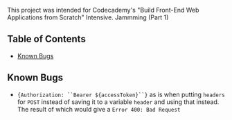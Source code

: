 This project was intended for Codecademy's "Build Front-End Web Applications from Scratch" Intensive.
Jammming (Part 1)

## Table of Contents

- [Known Bugs](#known-bugs)

## Known Bugs

* `{Authorization: ``Bearer ${accessToken}``}` as is when putting `headers` for `POST` instead of saving it to a variable `header` and using that instead. The result of which would give a `Error 400: Bad Request`
